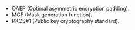 - OAEP (Optimal asymmetric encryption padding).
- MGF (Mask generation function).
- PKCS#1 (Public key cryptography standard).
